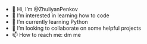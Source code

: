 - 👋 Hi, I’m @ZhuliyanPenkov
- 👀 I’m interested in learning how to code
- 🌱 I’m currently learning Python
- 💞️ I’m looking to collaborate on some helpful projects
- 📫 How to reach me: dm me

<!---
ZhuliyanPenkov/ZhuliyanPenkov is a ✨ special ✨ repository because its `README.md` (this file) appears on your GitHub profile.
You can click the Preview link to take a look at your changes.
--->
